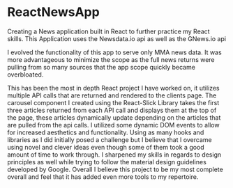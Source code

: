 ﻿# ReactNewsApp

Creating a News application built in React to further practice my React skills. This Application uses the Newsdata.io api as well as the GNews.io api

I evolved the functionality of this app to serve only MMA news data. It was more advantageous to minimize the scope as the full news returns were pulling from so many sources that the app scope quickly became overbloated. 

This has been the most in depth React project I have worked on, it utilizes multiple API calls that are returned and rendered to the clients page. The carousel component I created using the React-Slick Library takes the first three articles returned from each API call and displays them at the top of the page, these articles dynamically update depending on the articles that are pulled from the api calls. I utilized some dynamic DOM events to allow for increased aesthetics and functionality. Using as many hooks and libraries as I did initially posed a challenge but I believe that I overcame using novel and clever ideas even though some of them took a good amount of time to work through. I sharpened my skills in regards to design principles as well while trying to follow the material design guidelines developed by Google. Overall I believe this project to be my most complete overall and feel that it has added even more tools to my repertoire.     
